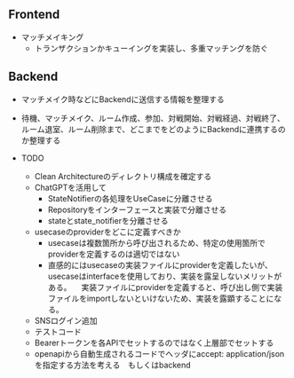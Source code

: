 ## Frontend
- マッチメイキング
  - トランザクションかキューイングを実装し、多重マッチングを防ぐ
## Backend
- マッチメイク時などにBackendに送信する情報を整理する
- 待機、マッチメイク、ルーム作成、参加、対戦開始、対戦経過、対戦終了、ルーム退室、ルーム削除まで、どこまでをどのようにBackendに連携するのか整理する



- TODO
  - Clean Architectureのディレクトリ構成を確定する
  - ChatGPTを活用して
    - StateNotifierの各処理をUseCaseに分離させる  
    - Repositoryをインターフェースと実装で分離させる  
    - stateとstate_notifierを分離させる
  - usecaseのproviderをどこに定義すべきか
    - usecaseは複数箇所から呼び出されるため、特定の使用箇所でproviderを定義するのは適切ではない
    - 直感的にはusecaseの実装ファイルにproviderを定義したいが、usecaseはinterfaceを使用しており、実装を露呈しないメリットがある。
    　実装ファイルにproviderを定義すると、呼び出し側で実装ファイルをimportしないといけないため、実装を露顕することになる。
  - SNSログイン追加
  - テストコード
  - Bearerトークンを各APIでセットするのではなく上層部でセットする
  - openapiから自動生成されるコードでヘッダにaccept: application/jsonを指定する方法を考える　もしくはbackend